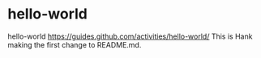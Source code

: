 # hello-world
hello-world https://guides.github.com/activities/hello-world/
This is Hank making the first change to README.md.

